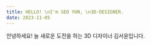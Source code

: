 ```yaml
---
title: HELLO! \nI'm SEO YUN, \n3D-DESIGNER.
date: 2023-11-05
---
```


안녕하세요!
늘 새로운 도전을 하는
3D 디자이너 김서윤입니다.
